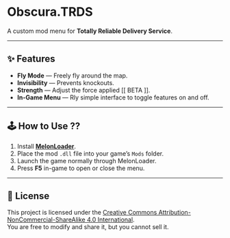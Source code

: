 # Obscura.TRDS  

A custom mod menu for **Totally Reliable Delivery Service**.  

---

## ✨ Features  

- **Fly Mode** — Freely fly around the map.  
- **Invisibility** — Prevents knockouts.  
- **Strength** — Adjust the force applied [[ BETA ]].  
- **In-Game Menu** — Rly simple interface to toggle features on and off.  

---

## 🕹️ How to Use ?? 

1. Install **[MelonLoader](https://melonwiki.xyz/#/?id=melonloader)**.  
2. Place the mod `.dll` file into your game’s `Mods` folder.  
3. Launch the game normally through MelonLoader.  
4. Press **F5** in-game to open or close the menu.  

---

## 📜 License  

This project is licensed under the [Creative Commons Attribution-NonCommercial-ShareAlike 4.0 International](LICENSE).  
You are free to modify and share it, but you cannot sell it.  
